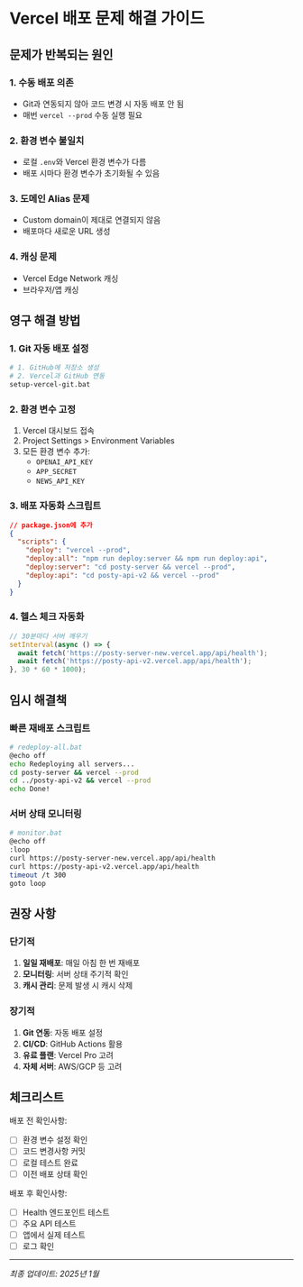 # Vercel 배포 문제 해결 가이드

## 문제가 반복되는 원인

### 1. **수동 배포 의존**
- Git과 연동되지 않아 코드 변경 시 자동 배포 안 됨
- 매번 `vercel --prod` 수동 실행 필요

### 2. **환경 변수 불일치**
- 로컬 `.env`와 Vercel 환경 변수가 다름
- 배포 시마다 환경 변수가 초기화될 수 있음

### 3. **도메인 Alias 문제**
- Custom domain이 제대로 연결되지 않음
- 배포마다 새로운 URL 생성

### 4. **캐싱 문제**
- Vercel Edge Network 캐싱
- 브라우저/앱 캐싱

## 영구 해결 방법

### 1. **Git 자동 배포 설정**
```bash
# 1. GitHub에 저장소 생성
# 2. Vercel과 GitHub 연동
setup-vercel-git.bat
```

### 2. **환경 변수 고정**
1. Vercel 대시보드 접속
2. Project Settings > Environment Variables
3. 모든 환경 변수 추가:
   - `OPENAI_API_KEY`
   - `APP_SECRET`
   - `NEWS_API_KEY`

### 3. **배포 자동화 스크립트**
```json
// package.json에 추가
{
  "scripts": {
    "deploy": "vercel --prod",
    "deploy:all": "npm run deploy:server && npm run deploy:api",
    "deploy:server": "cd posty-server && vercel --prod",
    "deploy:api": "cd posty-api-v2 && vercel --prod"
  }
}
```

### 4. **헬스 체크 자동화**
```javascript
// 30분마다 서버 깨우기
setInterval(async () => {
  await fetch('https://posty-server-new.vercel.app/api/health');
  await fetch('https://posty-api-v2.vercel.app/api/health');
}, 30 * 60 * 1000);
```

## 임시 해결책

### 빠른 재배포 스크립트
```bash
# redeploy-all.bat
@echo off
echo Redeploying all servers...
cd posty-server && vercel --prod
cd ../posty-api-v2 && vercel --prod
echo Done!
```

### 서버 상태 모니터링
```bash
# monitor.bat
@echo off
:loop
curl https://posty-server-new.vercel.app/api/health
curl https://posty-api-v2.vercel.app/api/health
timeout /t 300
goto loop
```

## 권장 사항

### 단기적
1. **일일 재배포**: 매일 아침 한 번 재배포
2. **모니터링**: 서버 상태 주기적 확인
3. **캐시 관리**: 문제 발생 시 캐시 삭제

### 장기적
1. **Git 연동**: 자동 배포 설정
2. **CI/CD**: GitHub Actions 활용
3. **유료 플랜**: Vercel Pro 고려
4. **자체 서버**: AWS/GCP 등 고려

## 체크리스트

배포 전 확인사항:
- [ ] 환경 변수 설정 확인
- [ ] 코드 변경사항 커밋
- [ ] 로컬 테스트 완료
- [ ] 이전 배포 상태 확인

배포 후 확인사항:
- [ ] Health 엔드포인트 테스트
- [ ] 주요 API 테스트
- [ ] 앱에서 실제 테스트
- [ ] 로그 확인

---
*최종 업데이트: 2025년 1월*
